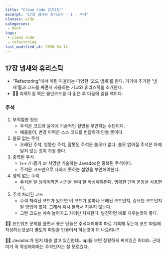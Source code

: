 ```yaml
---
title: "Clean Code 읽기(8)"
excerpt: "17장 냄새와 휴리스틱 - 1 - 주석"
classes: wide
categories:
 - Book
tags:
 - clean code
 - refactoring
last_modified_at: 2020-04-14
---
```




## 17장 냄새와 휴리스틱

* "Refactoring"에서 마틴 파울러는 다양한 '코드 냄새'를 한다. 거기에 추가한 '냄새'들과 코드를 짜면서 사용하는 기교와 휴리스틱을 소개한다.
* 🙋‍♂️ 리팩토링 책은 클린코드를 다 읽은 후 다음에 읽을 책이다.

### 주석

1. 부적절한 정보
   * 주석은 코드와 설계에 기술적인 설명을 부연하는 수단이다.
   * 예를들어, 변경 이력은 소스 코드를 번잡하게 만들 뿐이다.
2. 쓸모 없는 주석
   * 오래된 주석, 엉뚱한 주석, 잘못된 주석은 쓸모가 없다. 쓸모 없어질 주석은 아예 달지 않는 것이 가장 좋다.
3. 중복된 주석
   * i++ // i증가 or 서명만 기술하는 Javadoc은 중복된 주석이다.
   * 주석은 코드만으로 다하지 못하는 설명을 부언해야한다.
4. 성의 없는 주석
   * 주석을 달 생각이라면 시간을 들여 잘 작성해야한다. 명확한 단어 문장을 사용한다.
5. 주석 처리된 코드
   * 주석 처리된 코드가 있으면 이 코드가 얼마나 오래된 코드인지, 중요한 코드인지 알 방법이 없다. 그래서 혹시 몰라서 지우지 않는다.
   * 그런 코드는 계속 늘어가고 자리만 차지한다. 발견하면 바로 지우는것이 좋다.

🙋‍♂️ 코드워즈 문제를 풀면서 좋은 답들은 주석처리하여 따로 기록해 두는데 코드 파일에 작성하는것보다 별도의 파일을 만들어서 하는것이 더 나으려나?

🙋‍♂️ Javadoc가 뭔지 대충 알고 있긴한데.. api들 보면 장황하게 써져있긴 하더라. 근데 이거 꼭 작성해야하는 주석인지는 잘 모르겠다.
